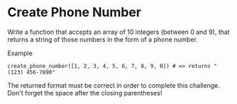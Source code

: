 # Create Phone Number

Write a function that accepts an array of 10 integers (between 0 and 9), that returns a string of those numbers in the form of a phone number.

Example

    create_phone_number([1, 2, 3, 4, 5, 6, 7, 8, 9, 0]) # => returns "(123) 456-7890"

The returned format must be correct in order to complete this challenge.
Don't forget the space after the closing parentheses!